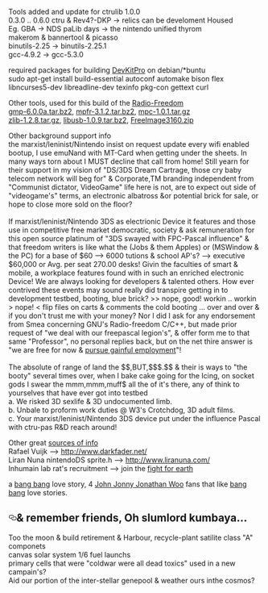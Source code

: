 <p>Tools added and update for ctrulib 1.0.0 <br>
   0.3.0 .. 0.6.0 ctru &amp; Rev4?-DKP -&gt; relics can be develoment Housed <br>
   Eg. GBA -&gt; NDS paLib days -&gt; the nintendo unified thyrom<br>
   makerom &amp; bannertool &amp; picasso<br>
   binutils-2.25 -&gt; binutils-2.25.1<br>
   gcc-4.9.2 -&gt; gcc-5.3.0  </p>

<p>required packages for building <a href="http://devkitpro.org">DevKitPro</a> on debian/*buntu<br>
sudo apt-get install build-essential autoconf automake bison flex libncurses5-dev libreadline-dev texinfo pkg-con gettext curl   </p>

<p>Other tools, used for this build of the <a href="http://free-pascal-lazarus.989080.n3.nabble.com/I-ve-got-a-quot-nintendo-3ds-pascal-quot-that-can-all-day-td4041255.html">Radio-Freedom</a><br>
<a href="http://gmplib.org/">gmp-6.0.0a.tar.bz2</a>, <a href="http://www.mpfr.org/">mpfr-3.1.2.tar.bz2</a>, <a href="http://www.multiprecision.org/">mpc-1.0.1.tar.gz</a><br>
<a href="http://www.zlib.net">zlib-1.2.8.tar.gz</a>, <a href="http://www.libusb.orgt">libusb-1.0.9.tar.bz2</a>, <a href="http://freeimage.sourceforge.net/">FreeImage3160.zip</a>   </p>

<p>Other background support info<br>
the marxist/leninist/Nintendo insist on request update every wifi enabled bootup, I use emuNand with MT-Card when getting under the sheets. In many ways torn about I MUST decline that call from home! Still yearn for their support in my vision of "DS/3DS Dream Cartrage, those cry baby telecom network will beg for" &amp; Corporate,TM branding independent from "Communist dictator, VideoGame" life here is not, are to expect out side of "videogame's" terms, an electronic albatross &amp;or potential brick for sale, or hope to close more sold on the floor?
<br><br>
If marxist/leninist/Nintendo 3DS as electrionic Device it features and those use in competitive free market democratic, society & ask remuneration for this open source platinum of "3DS swayed with FPC-Pascal influence" & that freedom writers is like what the (Jobs & them Apples) or (MSWindow & the PC) for a base of $60 --> 6000 tutions &amp; school AP's? --> executive $60,000 or Avg. per seat 270.00 desks! Givin the faculties of smart & mobile, a workplace features found with in such an enriched electronic Device! We are always looking for developers & talented others. How ever contrived these events may sound really did transpire getting in to development testbed, booting, blue brick? &gt;&gt; nope, good! workin .. workin &gt; nope!  &lt; flip files on carts &amp; comments the cold booting ... over and over & if you don't trust me with your money? Nor I did I ask for any endorsement from Smea concerning GNU's Radio-freedom C/C++, but made prior request of "we deal with our freepascal legion's", &amp offer form me to that same "Professor", no personal replies back, but on the net thire answer is "we are free for now & <a href="https://www.facebook.com/Three-DS-973285209425506/?notif_t=fbpage_fan_invite">pursue gainful employment</a>"! 
<br><br>  The absolute of range of land the $$,BUT,$$$.$$ &amp; their is ways to "the booty" several times over, when I bake cake going for the Icing, on socket gods I swear the mmm,mmm,muff$ all the of it's there, any of think to yourselves that have ever got into testbed <br>  
a. We risked 3D sexlife & 3D undocumented limb.<br>
b. Unbale to proform work duties @ W3's Crotchdog, 3D adult films.<br>
c. Your marxist/leninist/Nintendo 3DS device put under the influence Pascal with ctru-pas R&D reach around! </p> 

<p>Other great <a href="https://www.facebook.com/Three-DS-973285209425506">sources of info</a> <br>
Rafael Vuijk --&gt; <a href="http://www.darkfader.net/">http://www.darkfader.net/</a><br>
Liran Nuna nintendoDS sprite.h --&gt; <a href="http://www.liranuna.com/">http://www.liranuna.com/</a><br>
Inhumain lab rat's recruitment --&gt; join the <a href="http://www.geoengineeringwatch.org/">fight for earth</a>   </p>
 
<p>a <a href="https://drive.google.com/file/d/0B-6PL59ryjzgcEZ0cVNfMWJwdVU/view?usp=sharing">bang bang</a> love story, 4 <a href="http://www.listal.com/list/films-directed-john-woo">John Jonny Jonathan Woo</a> fans that like <a href="https://onedrive.live.com/redir?resid=993CFC28986DF599%21138">bang bang</a> love stories.     </p>

<h2><a id="user-content--remember-friends-oh-slumlord-kumbaya" class="anchor" href="#-remember-friends-oh-slumlord-kumbaya" aria-hidden="true"><svg aria-hidden="true" class="octicon octicon-link" height="16" role="img" version="1.1" viewBox="0 0 16 16" width="16"><path d="M4 9h1v1h-1c-1.5 0-3-1.69-3-3.5s1.55-3.5 3-3.5h4c1.45 0 3 1.69 3 3.5 0 1.41-0.91 2.72-2 3.25v-1.16c0.58-0.45 1-1.27 1-2.09 0-1.28-1.02-2.5-2-2.5H4c-0.98 0-2 1.22-2 2.5s1 2.5 2 2.5z m9-3h-1v1h1c1 0 2 1.22 2 2.5s-1.02 2.5-2 2.5H9c-0.98 0-2-1.22-2-2.5 0-0.83 0.42-1.64 1-2.09v-1.16c-1.09 0.53-2 1.84-2 3.25 0 1.81 1.55 3.5 3 3.5h4c1.45 0 3-1.69 3-3.5s-1.5-3.5-3-3.5z"></path></svg></a>&amp; remember friends, Oh slumlord kumbaya...</h2>

Too the moon & build retirement &amp; Harbour, recycle-plant satilite class "A" componets<br>
canvas solar system 1/6 fuel launchs<br> 
primary cells that were "coldwar were all dead toxics" used in a new campain's?<br>
Aid our portion of the inter-stellar genepool &amp; weather ours inthe cosmos?
